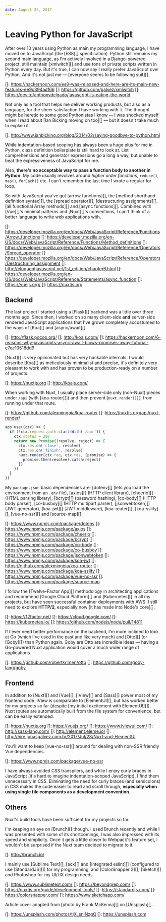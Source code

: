 ```yaml
---
date: August 25, 2017
---
```


# Leaving Python for JavaScript

After over 10 years using Python as main my programming language, I have moved
on to JavaScript (the [ES8][] specification). Python still remains my second 
main language, as I'm actively involved in a Django-powered project, still 
maintain [xmlwitch][] and use tons of private scripts written in Python every
day. But it's true, I can now say I really prefer JavaScript over Python. And
it's not just me — [everyone seems to be following suit][].

[]: https://hackernoon.com/es8-was-released-and-here-are-its-main-new-features-ee9c394adf66
[]: https://github.com/galvez/xmlwitch
[]: https://dev.to/anthonydelgado/javascript-is-eating-the-world

Not only as a tool that helps me deliver working products, but also as a 
language, for the sheer satisfaction I have working with it. The thought might
be heretic to some good Pythonistas I know — I was shocked myself when I read
about [Ian Bicking moving on too][] — but it doesn't take much to explain it.

[]: http://www.ianbicking.org/blog/2014/02/saying-goodbye-to-python.html

While indentation-based scoping has always been a huge plus for me in Python,
class definition boilerplate is still hard to look at. List comprehensions and
generator expressions go a long a way, but unable to beat the expressiveness of
JavaScript for me.

Also, **there's no acceptable way to pass a function body to another in Python**.
My code usually revolves around _higher order functions_, `reduce()`, `map()`, 
`forEach()` etc. I can't remember the last time I wrote a regular for loop.

So with JavaScript you've got [arrow functions][], the [method shorthand
definition syntax][], the [spread operator][], [destructuring assignments][],
[all functional Array methods][] and [async functions][]. Combined with 
[Vue][]'s minimal patterns and [Nuxt][]'s conventions, I can't think of a 
better language to write web applications with.

[]: https://developer.mozilla.org/en/docs/Web/JavaScript/Reference/Functions/Arrow_functions
[]: https://developer.mozilla.org/en-US/docs/Web/JavaScript/Reference/Functions/Method_definitions
[]: https://developer.mozilla.org/en/docs/Web/JavaScript/Reference/Operators/Spread_operator
[]: https://developer.mozilla.org/en/docs/Web/JavaScript/Reference/Operators/Destructuring_assignment
[]: http://eloquentjavascript.net/1st_edition/chapter6.html
[]: https://developer.mozilla.org/en-US/docs/Web/JavaScript/Reference/Statements/async_function
[]: https://vuejs.org/
[]: https://nuxtjs.org

## Backend

The last project I started using a [Flask][] backend was a little over three 
months ago. Since then, I worked on so many client-side **and** server-side 
rendered JavaScript applications that I've grown completely accostumed to the
ways of [Koa][] and [async/await][].

[]: http://flask.pocoo.org/
[]: http://koajs.com/
[]: https://hackernoon.com/6-reasons-why-javascripts-async-await-blows-promises-away-tutorial-c7ec10518dd9

[Nuxt][] is very opinionated but has very hackable internals. I would describe 
[Koa][] as meticulously minimalist and precise, it's definitely very pleasant
to work with and has proven to be production-ready on a number of projects.

[]: https://nuxtjs.org
[]: http://koajs.com/

When working with Nuxt, I usually place server-side only (non-Nuxt) pieces 
under `/api` (with [koa-router][]) and then prevent [`nuxt.render()`][] from 
running under that route.

[]: https://github.com/alexmingoia/koa-router
[]: https://nuxtjs.org/api/nuxt-render/

```js
app.use((ctx) => {
  if (!ctx.request.path.startsWith('/api')) {
    ctx.status = 200
    return new Promise((resolve, reject) => {
      ctx.res.on('close', resolve)
      ctx.res.on('finish', resolve)
      nuxt.render(ctx.req, ctx.res, (promise) => {
        promise.then(resolve).catch(reject)
      })
    })
  }
})
```

My `package.json` basic dependencies are: [dotenv][] (lets you load the 
environment from an `.env` file), [axios][] (HTTP client library), [cheerio][]
(HTML parsing library), [bcrypt][] (password hashing), [co-body][] (HTTP body
parser), [co-busboy][] (HTTP multipart parser), [jsonwebtoken][] (JWT 
generator), [koa-jwt][] (JWT middleware), [koa-router][], [koa-sslify][], 
[vue-no-ssr][] and [source-map][].

[]: https://www.npmjs.com/package/dotenv
[]: https://www.npmjs.com/package/axios
[]: https://www.npmjs.com/package/cheerio
[]: https://www.npmjs.com/package/bcrypt
[]: https://www.npmjs.com/package/co-body
[]: https://www.npmjs.com/package/co-busboy
[]: https://www.npmjs.com/package/jsonwebtoken
[]: https://www.npmjs.com/package/koa-jwt
[]: https://github.com/alexmingoia/koa-router
[]: https://www.npmjs.com/package/koa-sslify
[]: https://www.npmjs.com/package/vue-no-ssr
[]: https://www.npmjs.com/package/source-map

I follow the [Twelve-Factor App][] methodology in architecting applications and
recommend [Google Cloud Platform][] and [Kubernetes][] in all my projects, but
have seen successful container deployments with AWS. I still need to explore 
**HTTP/2**, especially now [it has made into Node's core][].

[]: https://12factor.net/
[]: https://cloud.google.com/
[]: https://kubernetes.io/
[]: https://github.com/nodejs/node/pull/14811

If I ever need better performance on the backend, I'm more inclined to look at 
Go (which I've used in the past and like very much) and [Otto][] (or [Goby][])
than Python again. Goby are Otto are incredible ideas — having a Go-powered Nuxt
application would cover a much wider range of applications.

[]: https://github.com/robertkrimen/otto
[]: https://github.com/goby-lang/goby

## Frontend

In addition to [Nuxt][] and [Vue][], [iView][] and [Sass][] power most of 
my frontend code. iView is comparable to [ElementUI][], but has worked better
for my projects so far (despite [my initial excitement with ElementUI][]). 
Nuxt routes are automatically built from the file system for convenience, but 
can be easily extended.

[]: https://nuxtjs.org
[]: https://vuejs.org/
[]: https://www.iviewui.com/
[]: http://sass-lang.com/
[]: http://element.eleme.io/
[]: http://hire.jonasgalvez.com.br/2017/Jul/23/Nuxt-and-ElementUI

You'll want to keep [vue-no-ssr][] around for dealing with non-SSR friendly 
Vue dependencies.

[]: https://www.npmjs.com/package/vue-no-ssr

I have always avoided CSS transpilers, and while I enjoy curly braces in 
JavaScript (it's hard to imagine indentation-scoped JavaScript), I find them
unnecessary in CSS. Eliminating the need for curly braces (and semicolons) in
CSS makes the code easier to read and scroll through, **especially when using
single file components as a development convention**.

## Others

Nuxt's build tools have been sufficient for my projects so far.

I'm keeping an eye on [Brunch][] though. I used Brunch recently and while I was
presented with some of its shortcomings, I was also impressed with its speed and
simplicity. Once it gets a little closer to Webpack's feature set, I wouldn't be
surprised if the Nuxt team decided to migrate to it.

[]: http://brunch.io/

I mainly use [Sublime Text][], [ack][] and [integrated eslint][] (configured
to use [StandardJS][]) for my programming, and [ColorSnapper 2][],
[Sketch][] and Photoshop for my UI/UX design needs.

[]: https://www.sublimetext.com/
[]: https://beyondgrep.com/
[]: https://nuxtjs.org/guide/development-tools/
[]: https://standardjs.com/
[]: https://colorsnapper.com/
[]: https://www.sketchapp.com/

Article cover adapted from [photo by Frank McKenna][] on [Unsplash][].

[]: https://unsplash.com/photos/tjX_sniNzgQ
[]: https://unsplash.com
